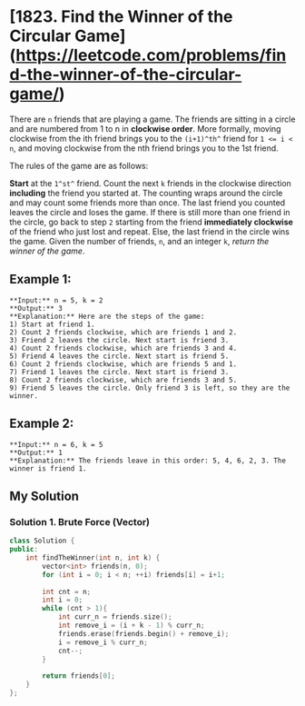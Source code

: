 # [1823. Find the Winner of the Circular Game] (https://leetcode.com/problems/find-the-winner-of-the-circular-game/)

There are `n` friends that are playing a game. The friends are sitting in a circle and are numbered from 1 to n in **clockwise order**. More formally, moving clockwise from the ith friend brings you to the `(i+1)^th^` friend for `1 <= i < n`, and moving clockwise from the nth friend brings you to the 1st friend.

The rules of the game are as follows:

**Start** at the `1^st^` friend.
Count the next `k` friends in the clockwise direction **including** the friend you started at. The counting wraps around the circle and may count some friends more than once.
The last friend you counted leaves the circle and loses the game.
If there is still more than one friend in the circle, go back to step `2` starting from the friend **immediately clockwise** of the friend who just lost and repeat.
Else, the last friend in the circle wins the game.
Given the number of friends, `n`, and an integer `k`, *return the winner of the game*.


## Example 1:
```text
**Input:** n = 5, k = 2
**Output:** 3
**Explanation:** Here are the steps of the game:
1) Start at friend 1.
2) Count 2 friends clockwise, which are friends 1 and 2.
3) Friend 2 leaves the circle. Next start is friend 3.
4) Count 2 friends clockwise, which are friends 3 and 4.
5) Friend 4 leaves the circle. Next start is friend 5.
6) Count 2 friends clockwise, which are friends 5 and 1.
7) Friend 1 leaves the circle. Next start is friend 3.
8) Count 2 friends clockwise, which are friends 3 and 5.
9) Friend 5 leaves the circle. Only friend 3 is left, so they are the winner.
```

## Example 2: 
```text
**Input:** n = 6, k = 5
**Output:** 1
**Explanation:** The friends leave in this order: 5, 4, 6, 2, 3. The winner is friend 1.
```

## My Solution
### Solution 1. Brute Force (Vector)
```cpp
class Solution {
public:
    int findTheWinner(int n, int k) {
        vector<int> friends(n, 0);
        for (int i = 0; i < n; ++i) friends[i] = i+1;
        
        int cnt = n;
        int i = 0;
        while (cnt > 1){
            int curr_n = friends.size();
            int remove_i = (i + k - 1) % curr_n;
            friends.erase(friends.begin() + remove_i);
            i = remove_i % curr_n;
            cnt--;
        }
        
        return friends[0];
    }
};
```